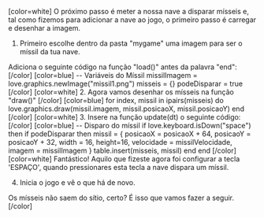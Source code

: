 [color=white]
O próximo passo é meter a nossa nave a disparar mísseis e, tal 
como fizemos para adicionar a nave ao jogo, o primeiro passo é 
carregar e desenhar a imagem.

1. Primeiro escolhe dentro da pasta "mygame" uma imagem para ser 
o míssil da tua nave. 

Adiciona o seguinte código na função "load()" antes da palavra "end":
[/color] [color=blue]
   -- Variáveis do Míssil
    missilImagem = love.graphics.newImage("missil1.png")
    misseis = {}
    podeDisparar = true
[/color] [color=white]
2. Agora vamos desenhar os mísseis na função "draw()"
   [/color] [color=blue]
    for index, missil in ipairs(misseis) do
       love.graphics.draw(missil.imagem, missil.posicaoX, missil.posicaoY)
    end
   [/color] [color=white]
3. Insere na função update(dt) o seguinte código:
   [/color] [color=blue]
   -- Disparo do míssil
    if love.keyboard.isDown("space") then
      if podeDisparar then
        missil = {
           posicaoX = posicaoX + 64, 
           posicaoY = posicaoY + 32,
           width = 16, height=16,
           velocidade = missilVelocidade, 
           imagem = missilImagem 
        }
        table.insert(misseis, missil)
      end
    end
   [/color] [color=white]
Fantástico! Aquilo que fizeste agora foi configurar a tecla 'ESPAÇO', 
quando pressionares esta tecla a nave dispara um míssil.


4. Inicia o jogo e vê o que há de novo.

Os mísseis não saem do sítio, certo? É isso que vamos fazer a seguir.
[/color]